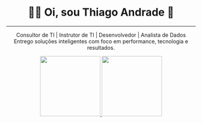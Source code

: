 <p align="center" style="font-size: 20px;">
  <strong style="font-size: 28px;">👨‍💻 Oi, sou <strong>Thiago Andrade</strong> 👋</strong><br>
</p>

<hr>

<p align="center">
  Consultor de TI | Instrutor de TI | Desenvolvedor | Analista de Dados <br>
  Entrego soluções inteligentes com foco em performance, tecnologia e resultados.
</p>



<p align="center">
  <a href="https://github.com/thiagoandradewp">
    <img height="160em" src="https://github-readme-stats.vercel.app/api?username=thiagoandradewp&show_icons=true&theme=github_dark" />
  </a>
  <a href="https://github.com/thiagoandradewp">
    <img height="160em" src="https://github-readme-stats.vercel.app/api/top-langs/?username=thiagoandradewp&layout=compact&langs_count=8&theme=github_dark" />
  </a>
</p>
